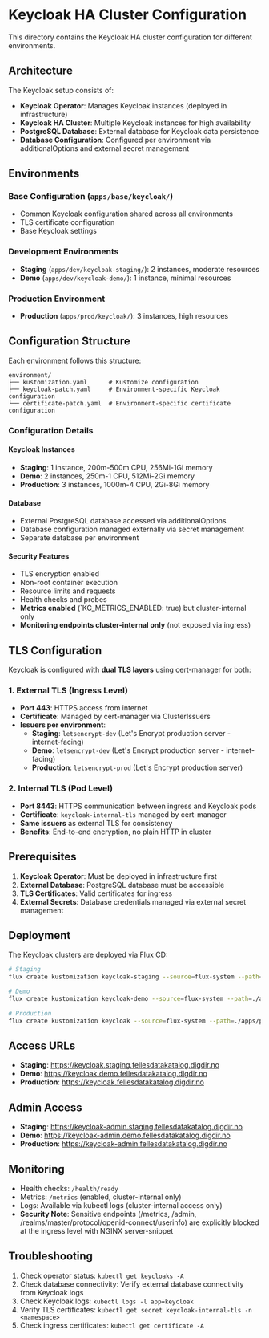 # Keycloak HA Cluster Configuration

This directory contains the Keycloak HA cluster configuration for different environments.

## Architecture

The Keycloak setup consists of:

- **Keycloak Operator**: Manages Keycloak instances (deployed in infrastructure)
- **Keycloak HA Cluster**: Multiple Keycloak instances for high availability
- **PostgreSQL Database**: External database for Keycloak data persistence
- **Database Configuration**: Configured per environment via additionalOptions and external secret management

## Environments

### Base Configuration (`apps/base/keycloak/`)

- Common Keycloak configuration shared across all environments
- TLS certificate configuration
- Base Keycloak settings

### Development Environments

- **Staging** (`apps/dev/keycloak-staging/`): 2 instances, moderate resources
- **Demo** (`apps/dev/keycloak-demo/`): 1 instance, minimal resources

### Production Environment

- **Production** (`apps/prod/keycloak/`): 3 instances, high resources

## Configuration Structure

Each environment follows this structure:

```
environment/
├── kustomization.yaml      # Kustomize configuration
├── keycloak-patch.yaml     # Environment-specific Keycloak configuration
└── certificate-patch.yaml  # Environment-specific certificate configuration
```

### Configuration Details

#### Keycloak Instances

- **Staging**: 1 instance, 200m-500m CPU, 256Mi-1Gi memory
- **Demo**: 2 instances, 250m-1 CPU, 512Mi-2Gi memory
- **Production**: 3 instances, 1000m-4 CPU, 2Gi-8Gi memory

#### Database

- External PostgreSQL database accessed via additionalOptions
- Database configuration managed externally via secret management
- Separate database per environment

#### Security Features

- TLS encryption enabled
- Non-root container execution
- Resource limits and requests
- Health checks and probes
- **Metrics enabled** (`KC_METRICS_ENABLED: true) but cluster-internal only
- **Monitoring endpoints cluster-internal only** (not exposed via ingress)

## TLS Configuration

Keycloak is configured with **dual TLS layers** using cert-manager for both:

### **1. External TLS (Ingress Level)**

- **Port 443**: HTTPS access from internet
- **Certificate**: Managed by cert-manager via ClusterIssuers
- **Issuers per environment**:
  - **Staging**: `letsencrypt-dev` (Let's Encrypt production server - internet-facing)
  - **Demo**: `letsencrypt-dev` (Let's Encrypt production server - internet-facing)
  - **Production**: `letsencrypt-prod` (Let's Encrypt production server)

### **2. Internal TLS (Pod Level)**

- **Port 8443**: HTTPS communication between ingress and Keycloak pods
- **Certificate**: `keycloak-internal-tls` managed by cert-manager
- **Same issuers** as external TLS for consistency
- **Benefits**: End-to-end encryption, no plain HTTP in cluster

## Prerequisites

1. **Keycloak Operator**: Must be deployed in infrastructure first
2. **External Database**: PostgreSQL database must be accessible
3. **TLS Certificates**: Valid certificates for ingress
4. **External Secrets**: Database credentials managed via external secret management

## Deployment

The Keycloak clusters are deployed via Flux CD:

```bash
# Staging
flux create kustomization keycloak-staging --source=flux-system --path=./apps/dev/keycloak-staging

# Demo
flux create kustomization keycloak-demo --source=flux-system --path=./apps/dev/keycloak-demo

# Production
flux create kustomization keycloak --source=flux-system --path=./apps/prod/keycloak
```

## Access URLs

- **Staging**: https://keycloak.staging.fellesdatakatalog.digdir.no
- **Demo**: https://keycloak.demo.fellesdatakatalog.digdir.no
- **Production**: https://keycloak.fellesdatakatalog.digdir.no

## Admin Access

- **Staging**: https://keycloak-admin.staging.fellesdatakatalog.digdir.no
- **Demo**: https://keycloak-admin.demo.fellesdatakatalog.digdir.no
- **Production**: https://keycloak-admin.fellesdatakatalog.digdir.no

## Monitoring

- Health checks: `/health/ready`
- Metrics: `/metrics` (enabled, cluster-internal only)
- Logs: Available via kubectl logs (cluster-internal access only)
- **Security Note**: Sensitive endpoints (/metrics, /admin, /realms/master/protocol/openid-connect/userinfo) are explicitly blocked at the ingress level with NGINX server-snippet

## Troubleshooting

1. Check operator status: `kubectl get keycloaks -A`
2. Check database connectivity: Verify external database connectivity from Keycloak logs
3. Check Keycloak logs: `kubectl logs -l app=keycloak`
4. Verify TLS certificates: `kubectl get secret keycloak-internal-tls -n <namespace>`
5. Check ingress certificates: `kubectl get certificate -A`
